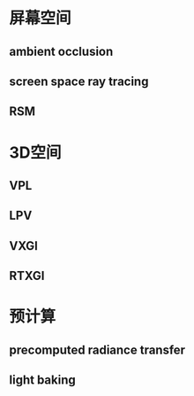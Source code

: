 # 屏幕空间
## ambient occlusion

## screen space ray tracing

## RSM

# 3D空间
## VPL

## LPV

## VXGI

## RTXGI

# 预计算
## precomputed radiance transfer

## light baking